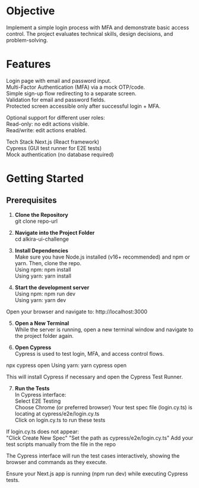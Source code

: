 # Objective

Implement a simple login process with MFA and demonstrate basic access control. The project evaluates technical skills, design decisions, and problem-solving.

# Features
Login page with email and password input.  
Multi-Factor Authentication (MFA) via a mock OTP/code.  
Simple sign-up flow redirecting to a separate screen.  
Validation for email and password fields.  
Protected screen accessible only after successful login + MFA.  

Optional support for different user roles:  
Read-only: no edit actions visible.  
Read/write: edit actions enabled.  
  
Tech Stack
Next.js (React framework)  
Cypress (GUI test runner for E2E tests)  
Mock authentication (no database required)  


# Getting Started
## Prerequisites
1. **Clone the Repository**  
git clone repo-url  

2. **Navigate into the Project Folder**  
cd alkira-ui-challenge  

3. **Install Dependencies**  
Make sure you have Node.js installed (v16+ recommended) and npm or yarn. Then, clone the repo.  
Using npm: npm install  
Using yarn: yarn install  

4. **Start the development server**  
Using npm: npm run dev  
Using yarn: yarn dev    

Open your browser and navigate to: http://localhost:3000

5. **Open a New Terminal**  
While the server is running, open a new terminal window and navigate to the project folder again.

6. **Open Cypress**  
Cypress is used to test login, MFA, and access control flows.   
  
npx cypress open 
Using yarn: yarn cypress open  

This will install Cypress if necessary and open the Cypress Test Runner.  

7. **Run the Tests**  
In Cypress interface:  
    Select E2E Testing  
    Choose Chrome (or preferred browser) 
    Your test spec file (login.cy.ts) is locating at cypress/e2e/login.cy.ts  
    Click on login.cy.ts to run these tests  

If login.cy.ts does not appear:  
    "Click Create New Spec"
    "Set the path as cypress/e2e/login.cy.ts"
    Add your test scripts manually from the file in the repo


The Cypress interface will run the test cases interactively, showing the browser and commands as they execute.

Ensure your Next.js app is running (npm run dev) while executing Cypress tests.